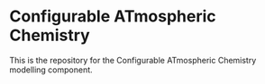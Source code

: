 # Configurable ATmospheric Chemistry 

This is the repository for the Configurable ATmospheric Chemistry modelling component.    

